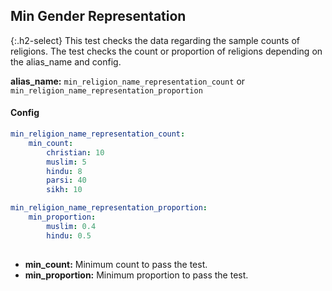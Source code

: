 
## Min Gender Representation

<div class="main-docs" markdown="1"><div class="h3-box" markdown="1">

{:.h2-select}
This test checks the data regarding the sample counts of religions. The test checks the count or proportion of religions depending on the alias_name and config.

**alias_name:** `min_religion_name_representation_count` or `min_religion_name_representation_proportion`


#### Config
```yaml
min_religion_name_representation_count:
    min_count: 
        christian: 10
        muslim: 5
        hindu: 8
        parsi: 40
        sikh: 10
```

```yaml
min_religion_name_representation_proportion:
    min_proportion: 
        muslim: 0.4
        hindu: 0.5
                
```
- **min_count:** Minimum count to pass the test.
- **min_proportion:** Minimum proportion to pass the test.

<!-- #### Examples -->
